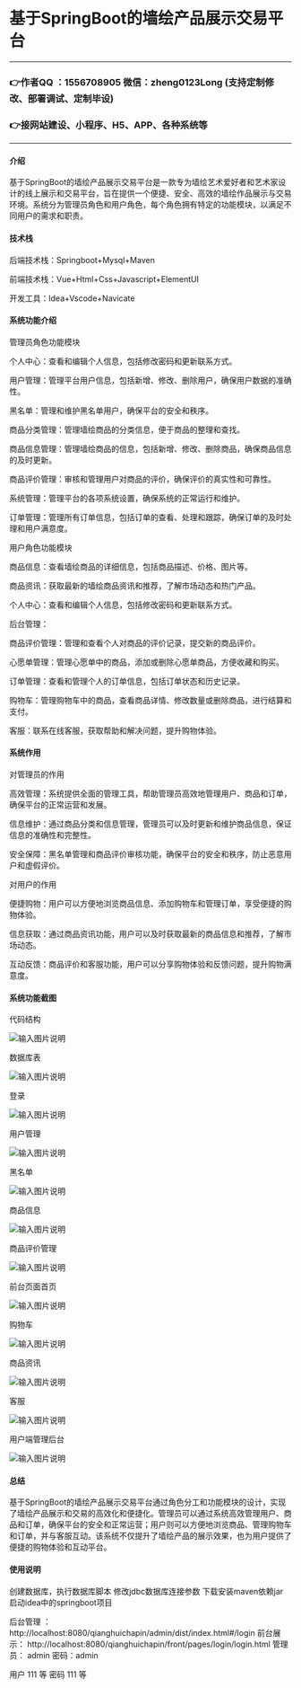 # 基于SpringBoot的墙绘产品展示交易平台

---
### 👉作者QQ ：1556708905 微信：zheng0123Long (支持定制修改、部署调试、定制毕设)

### 👉接网站建设、小程序、H5、APP、各种系统等

---

#### 介绍

基于SpringBoot的墙绘产品展示交易平台是一款专为墙绘艺术爱好者和艺术家设计的线上展示和交易平台，旨在提供一个便捷、安全、高效的墙绘作品展示与交易环境。系统分为管理员角色和用户角色，每个角色拥有特定的功能模块，以满足不同用户的需求和职责。

#### 技术栈

后端技术栈：Springboot+Mysql+Maven

前端技术栈：Vue+Html+Css+Javascript+ElementUI

开发工具：Idea+Vscode+Navicate

#### 系统功能介绍

管理员角色功能模块

个人中心：查看和编辑个人信息，包括修改密码和更新联系方式。

用户管理：管理平台用户信息，包括新增、修改、删除用户，确保用户数据的准确性。

黑名单：管理和维护黑名单用户，确保平台的安全和秩序。

商品分类管理：管理墙绘商品的分类信息，便于商品的整理和查找。

商品信息管理：管理墙绘商品的信息，包括新增、修改、删除商品，确保商品信息的及时更新。

商品评价管理：审核和管理用户对商品的评价，确保评价的真实性和可靠性。

系统管理：管理平台的各项系统设置，确保系统的正常运行和维护。

订单管理：管理所有订单信息，包括订单的查看、处理和跟踪，确保订单的及时处理和用户满意度。

用户角色功能模块

商品信息：查看墙绘商品的详细信息，包括商品描述、价格、图片等。

商品资讯：获取最新的墙绘商品资讯和推荐，了解市场动态和热门产品。

个人中心：查看和编辑个人信息，包括修改密码和更新联系方式。

后台管理：

商品评价管理：管理和查看个人对商品的评价记录，提交新的商品评价。

心愿单管理：管理心愿单中的商品，添加或删除心愿单商品，方便收藏和购买。

订单管理：查看和管理个人的订单信息，包括订单状态和历史记录。

购物车：管理购物车中的商品，查看商品详情、修改数量或删除商品，进行结算和支付。

客服：联系在线客服，获取帮助和解决问题，提升购物体验。

#### 系统作用

对管理员的作用

高效管理：系统提供全面的管理工具，帮助管理员高效地管理用户、商品和订单，确保平台的正常运营和发展。

信息维护：通过商品分类和信息管理，管理员可以及时更新和维护商品信息，保证信息的准确性和完整性。

安全保障：黑名单管理和商品评价审核功能，确保平台的安全和秩序，防止恶意用户和虚假评价。

对用户的作用

便捷购物：用户可以方便地浏览商品信息、添加购物车和管理订单，享受便捷的购物体验。

信息获取：通过商品资讯功能，用户可以及时获取最新的商品信息和推荐，了解市场动态。

互动反馈：商品评价和客服功能，用户可以分享购物体验和反馈问题，提升购物满意度。

#### 系统功能截图

代码结构

![输入图片说明](images/208f52cd3068ae120260970674c33dc.png)

数据库表

![输入图片说明](images/d455e47ab51d4aa089ec95ca93850f8.png)

登录

![输入图片说明](images/277386982f48308d25a8ade40ac3ac3.png)

用户管理

![输入图片说明](images/bd5f7982541d8c1dbcd0a7de279fd52.png)

黑名单

![输入图片说明](images/444aa306089a99d423f517ed8fed830.png)

商品信息

![输入图片说明](images/c51144c4b998cf73e83280d05653f57.png)

商品评价管理

![输入图片说明](images/939233bfd46e8d6f2a69d47ca9c6561.png)

前台页面首页

![输入图片说明](images/7fcde567c8594b3ce8e6136ad73169b.png)

购物车

![输入图片说明](images/045eb5ecbe78cc84a620adf50339063.png)

商品资讯

![输入图片说明](images/607a49e23d5eec1d6d92a1937ec8d66.png)

客服

![输入图片说明](images/623a66f45ed73b62e53c95ae767786f.png)

用户端管理后台

![输入图片说明](images/2d15bf86785edc84d0a53d501217c7a.png)

#### 总结

基于SpringBoot的墙绘产品展示交易平台通过角色分工和功能模块的设计，实现了墙绘产品展示和交易的高效化和便捷化。管理员可以通过系统高效管理用户、商品和订单，确保平台的安全和正常运营；用户则可以方便地浏览商品、管理购物车和订单，并与客服互动。该系统不仅提升了墙绘产品的展示效果，也为用户提供了便捷的购物体验和互动平台。

#### 使用说明

创建数据库，执行数据库脚本 修改jdbc数据库连接参数 下载安装maven依赖jar 启动idea中的springboot项目

后台管理 ：http://localhost:8080/qianghuichapin/admin/dist/index.html#/login 
前台展示： http://localhost:8080/qianghuichapin/front/pages/login/login.html 
管理员：  admin  密码：admin     

用户 111 等  密码 111 等

